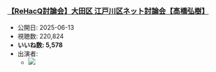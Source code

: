 ### [【ReHacQ討論会】大田区 江戸川区ネット討論会【高橋弘樹】](https://www.youtube.com/watch?v=Tzm8B5ip0RM)
-   公開日: 2025-06-13
-   視聴数: 220,824
-   **いいね数: 5,578**
-   出演者: 
    - [![](https://img.youtube.com/vi/Tzm8B5ip0RM/hqdefault.jpg)](https://www.youtube.com/watch?v=Tzm8B5ip0RM)
